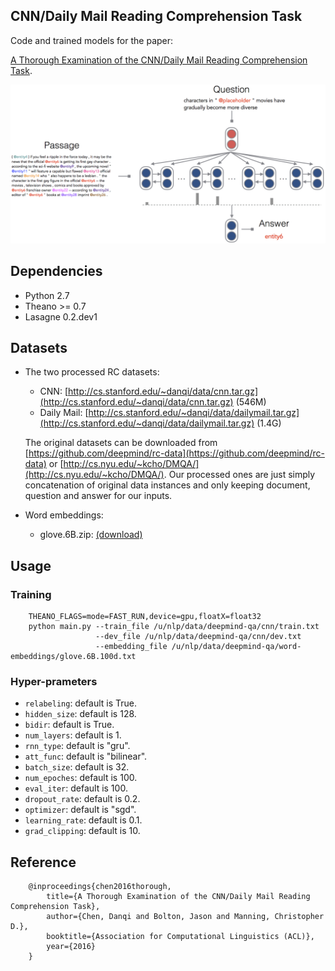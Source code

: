 ## CNN/Daily Mail Reading Comprehension Task

Code and trained models for the paper:

[A Thorough Examination of the CNN/Daily Mail Reading Comprehension Task](https://arxiv.org/pdf/1606.02858v2.pdf).

<img src="img/fig_model.jpg" width="600">

## Dependencies
* Python 2.7
* Theano >= 0.7
* Lasagne 0.2.dev1

## Datasets
* The two processed RC datasets:
    * CNN: [http://cs.stanford.edu/~danqi/data/cnn.tar.gz](http://cs.stanford.edu/~danqi/data/cnn.tar.gz) (546M)
    * Daily Mail: [http://cs.stanford.edu/~danqi/data/dailymail.tar.gz](http://cs.stanford.edu/~danqi/data/dailymail.tar.gz) (1.4G)

    The original datasets can be downloaded from [https://github.com/deepmind/rc-data](https://github.com/deepmind/rc-data) or [http://cs.nyu.edu/~kcho/DMQA/](http://cs.nyu.edu/~kcho/DMQA/).
    Our processed ones are just simply concatenation of original data instances and only keeping document, question and answer for our inputs.

* Word embeddings:
    * glove.6B.zip: [(download)](http://nlp.stanford.edu/data/glove.6B.zip)

## Usage

### Training
```
    THEANO_FLAGS=mode=FAST_RUN,device=gpu,floatX=float32
    python main.py --train_file /u/nlp/data/deepmind-qa/cnn/train.txt
                   --dev_file /u/nlp/data/deepmind-qa/cnn/dev.txt
                   --embedding_file /u/nlp/data/deepmind-qa/word-embeddings/glove.6B.100d.txt
```


### Hyper-prameters
* `relabeling`: default is True.
* `hidden_size`: default is 128.
* `bidir`: default is True.
* `num_layers`: default is 1.
* `rnn_type`: default is "gru".
* `att_func`: default is "bilinear".
* `batch_size`: default is 32.
* `num_epoches`: default is 100.
* `eval_iter`: default is 100.
* `dropout_rate`: default is 0.2.
* `optimizer`: default is "sgd".
* `learning_rate`: default is 0.1.
* `grad_clipping`: default is 10.


## Reference
```
    @inproceedings{chen2016thorough,
        title={A Thorough Examination of the CNN/Daily Mail Reading Comprehension Task},
        author={Chen, Danqi and Bolton, Jason and Manning, Christopher D.},
        booktitle={Association for Computational Linguistics (ACL)},
        year={2016}
    }
```
